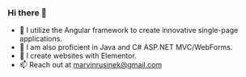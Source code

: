 ### Hi there 👋

- 🌱 I utilize the Angular framework to create innovative single-page applications.
- :brain: I am also proficient in Java and C# ASP.NET MVC/WebForms.
- 🔭 I create websites with Elementor.
- 📫 Reach out at marvinrusinek@gmail.com
